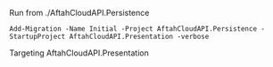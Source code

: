 Run from ./AftahCloudAPI.Persistence

`Add-Migration -Name Initial -Project AftahCloudAPI.Persistence -StartupProject AftahCloudAPI.Presentation -verbose`

Targeting AftahCloudAPI.Presentation
